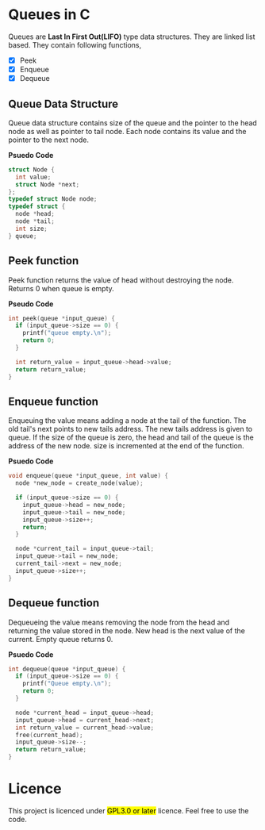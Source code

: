 # Queues in C
Queues are __Last In First Out(LIFO)__ type data structures. They are linked list based. They contain following functions,

- [x] Peek
- [x] Enqueue
- [x] Dequeue
## Queue Data Structure
Queue data structure contains size of the queue and the pointer to the head node as well as pointer to tail node.
Each node contains its value and the pointer to the next node.

__Psuedo Code__
```c
struct Node {
  int value;
  struct Node *next;
};
typedef struct Node node;
typedef struct {
  node *head;
  node *tail;
  int size;
} queue;
```
## Peek function
Peek function returns the value of head without destroying the node. Returns 0 when queue is empty.

__Pseudo Code__
```c
int peek(queue *input_queue) {
  if (input_queue->size == 0) {
    printf("queue empty.\n");
    return 0;
  }

  int return_value = input_queue->head->value;
  return return_value;
}
```
## Enqueue function
Enqueuing the value means adding a node at the tail of the function. The old tail's next points to new tails address. The new tails address is given to queue.
If the size of the queue is zero, the head and tail of the queue is the address of the new node. size is incremented at the end of the function.

__Psuedo Code__
```c
void enqueue(queue *input_queue, int value) {
  node *new_node = create_node(value);

  if (input_queue->size == 0) {
    input_queue->head = new_node;
    input_queue->tail = new_node;
    input_queue->size++;
    return;
  }

  node *current_tail = input_queue->tail;
  input_queue->tail = new_node;
  current_tail->next = new_node;
  input_queue->size++;
}
```
## Dequeue function
Dequeueing the value means removing the node from the head and returning the value stored in the node. New head is the next value of the current. Empty queue returns 0.

__Psuedo Code__
```c
int dequeue(queue *input_queue) {
  if (input_queue->size == 0) {
    printf("Queue empty.\n");
    return 0;
  }

  node *current_head = input_queue->head;
  input_queue->head = current_head->next;
  int return_value = current_head->value;
  free(current_head);
  input_queue->size--;
  return return_value;
}
```
# Licence
This project is licenced under <mark>GPL3.0 or later</mark> licence. Feel free to use the code.
